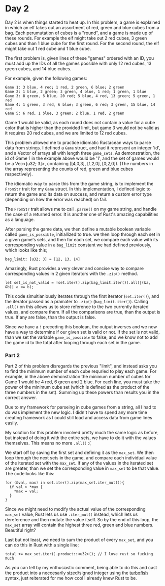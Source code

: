 # Day 2

Day 2 is when things started to heat up. In this problem, a game is explained in which an elf takes out an assortment of red, green and blue cubes from a bag. Each perumutation of cubes is a "round", and a game is made up of these rounds. For example the elf might take out 2 red cubes, 3 green cubes and than 1 blue cube for the first round. For the second round, the elf might take out 1 red cube and 1 blue cube.

The first problem is, given lines of these "games" ordered with an ID, you must add up the IDs of all the games possible with only 12 red cubes, 13 green cubes, and 14 blue cubes. 

For example, given the following games:
```
Game 1: 3 blue, 4 red; 1 red, 2 green, 6 blue; 2 green
Game 2: 1 blue, 2 green; 3 green, 4 blue, 1 red; 1 green, 1 blue
Game 3: 8 green, 6 blue, 20 red; 5 blue, 4 red, 13 green; 5 green, 1 red
Game 4: 1 green, 3 red, 6 blue; 3 green, 6 red; 3 green, 15 blue, 14 red
Game 5: 6 red, 1 blue, 3 green; 2 blue, 1 red, 2 green
```

Game 1 would be valid, as each round does not contain a value for a cube color that is higher than the provided limit, but game 3 would not be valid as it requires 20 red cubes, and we are limited to 12 red cubes.



This problem allowed me to practice idiomatic Rustacean ways to parse data from strings. I defined a ```Game``` struct, and had it represent an integer 'id', and a Vector of arrays all with length three ```game_sets```. As demonstration, the id of Game 1 in the example above would be '1', and the set of games would be a Vec<[u32; 3]>, containing ([4,0,3], [1,2,0], [0,2,0]). (The numbers in the array representing the counts of red, green and blue cubes respectively).

The idiomatic way to parse this from the game string, is to implement the ```FromStr``` trait for my ```Game``` struct. In this implementation, I defined logic to return the game and its data on success, and return a custom error type (depending on how the error was reached) on fail.

The ```FromStr``` trait allows me to call ```.parse()``` on my game string, and handle the case of a returned error. It is another one of Rust's amazing capabilities as a language.

After parsing the game data, we then define a mutable boolean variable called ```game_is_possible```, initiallized to true. we then loop through each set in a given game's sets, and then for each set, we compare each value with its corresponding value in a ```bag_limit``` constant we had defined previously, which looks like this;

``` bag_limit: [u32; 3] = [12, 13, 14] ```

Amazingly, Rust provides a very clever and concise way to compare corresponding values in 2 given iterators with the ```.zip()``` method.

```let set_is_not_valid = !set.iter().zip(bag_limit.iter()).all(|(&a, &b)| a <= b);```

This code simultianiously iterates through the first iterator (```set.iter()```), and the iterator passed as a pramater to ```.zip()``` (```bag_limit.iter()```). Calling ```.all()``` on this allows us to store reference to the two currently iterated values, and compare them. If all the comparisons are true, than the output is true. If any are false, than the output is false.

Since we have a ```!``` preceding this boolean, the output inverses and we now have a way to determine if our given set is valid or not.
If the set is not valid, than we set the variable ```game_is_possible``` to false, and we know not to add the game id to the total after looping through each set in the game.


### Part 2

Part 2 of this problem disregards the previous "limit", and instead asks you to find the minimum number of each cube requried to play each game. For example, in the above demonstration the minimum number of cubes for Game 1 would be 4 red, 6 green and 2 blue. For each line, you must take the power of the minimum cube set (which is defined as the product of the three numbers in the set). Summing up these powers than results you in the correct answer.

Due to my framework for parseing in cube games from a string, all I had to do was implement the new logic. I didn't have to spend any more time creating framework as I could still load and access data from game lines easily.

My solution for this problem involved pretty much the same logic as before, but instead of doing it with the entire sets, we have to do it with the values themselves. This means no more ```.all()``` :(

We start off by saving the first set and defining it as the ```max_set```. We then loop through the next sets in the game, and compare each individual value of the iterated set with the ```max_set```. If any of the values in the iterated set are greater, than we set the corresponding value in ```max_set``` to be that value. The code looks like this:

```
for (&val, max) in set.iter().zip(max_set.iter_mut()){
  if val > *max {
    *max = val;
  }
}
```

Since we might need to modify the actual value of the corresponding ```max_set``` value, Rust lets us use ```.iter_mut()``` instead, which lets us dereference and then mutate the value itself. So by the end of this loop, the ```max_set``` array will contain the highest three red, green and blue numbers. Beautiful right?


Last but not least, we need to sum the product of every ```max_set```, and you can do this in Rust with a single line;

```total += max_set.iter().product::<u32>(); // I love rust so fucking much```

As you can tell by my enthusiastic comment, being able to do this and cast the product into a neccesarily sized/signed integer using the  [turbofish](https://turbo.fish/) syntax, just reiterated for me how cool I already knew Rust to be.

